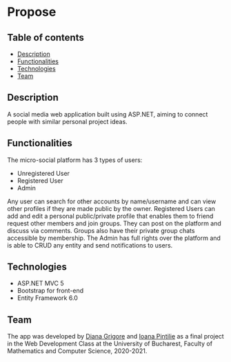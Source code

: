 # Propose
## Table of contents
* [Description](#description)
* [Functionalities](#Functionalities)
* [Technologies](#Technologies)
* [Team](#Team)

## Description
A social media web application built using ASP.NET, aiming to connect people with similar personal project ideas.
	
## Functionalities
The micro-social platform has 3 types of users: 
<ul>
	<li> Unregistered User </li>
	<li> Registered User </li>
	<li> Admin </li>
	</ul>
  Any user can search for other accounts by name/username and can view other profiles if they are made public by the owner.   Registered Users can add and edit a personal public/private profile that enables them to friend request other members and join groups. They can post on the platform and discuss via comments. Groups also have their private group chats accessible by membership.
  The Admin has full rights over the platform and is able to CRUD any entity and send notifications to users.
	
## Technologies
* ASP.NET MVC 5
* Bootstrap for front-end
* Entity Framework 6.0

## Team
  The app was developed by [Diana Grigore](https://github.com/dianagrigore) and [Ioana Pintilie](https://github.com/ioanapintilie07) as a final project in the Web Development Class at the University of Bucharest, Faculty of Mathematics and Computer Science, 2020-2021.

